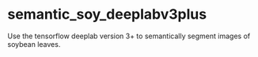 # semantic_soy_deeplabv3plus
Use the tensorflow deeplab version 3+ to semantically segment images of soybean leaves. 
